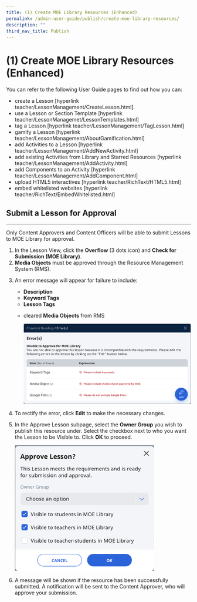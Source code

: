 ```yaml
---
title: (1) Create MOE Library Resources (Enhanced)
permalink: /admin-user-guide/publish/create-moe-library-resources/
description: ""
third_nav_title: Publish
---
```

<h1 id="-1-create-moe-library-resources-enhanced-">(1) Create MOE Library Resources (Enhanced)</h1>
<p>You can refer to the following User Guide pages to find out how you can: </p>
<ul>
<li>create a Lesson [hyperlink teacher/LessonManagement/CreateLesson.html].</li>
<li>use a Lesson or Section Template [hyperlink teacher/LessonManagemet/LessonTemplates.html]</li>
<li>tag a Lesson [hyperlink teacher/LessonManagement/TagLesson.html]</li>
<li>gamify a Lesson [hyperlink teacher/LessonManagement/AboutGamification.html]</li>
<li>add Activities to a Lesson [hyperlink teacher/LessonManagement/AddNewActivity.html]</li>
<li>add existing Activities from Library and Starred Resources [hyperlink teacher/LessonManagement/AddActivity.html]</li>
<li>add Components to an Activity [hyperlink teacher/LessonManagement/AddComponent.html]</li>
<li>upload HTML5 interactives [hyperlink teacher/RichText/HTML5.html]</li>
<li>embed whitelisted websites [hyperlink teacher/RichText/EmbedWhitelisted.html]</li>
</ul>
<h2 id="submit-a-lesson-for-approval">Submit a Lesson for Approval</h2>
<hr>
<p>Only Content Approvers and Content Officers will be able to submit Lessons to MOE Library for approval.</p>
<ol>
<li>In the Lesson View, click the <strong>Overflow</strong> (3 dots icon) and <strong>Check for Submission (MOE Library)</strong>.</li>
<li><strong>Media Objects</strong> must be approved through the Resource Management System (RMS). </li>
<li><p>An error message will appear for failure to include:</p>
<ul>
<li><strong>Description</strong></li>
<li><strong>Keyword Tags</strong></li>
<li><strong>Lesson Tags</strong></li>
<li><p>cleared <strong>Media Objects</strong> from RMS</p>
<p><img src="/images/5Admin/P-MOELibrary.png"></p>
</li>
</ul>
</li>
<li><p>To rectify the error, click <strong>Edit</strong> to make the necessary changes.</p>
</li>
<li><p>In the Approve Lesson subpage, select the <strong>Owner Group</strong> you wish to publish this resource under. Select the checkbox next to who you want the Lesson to be Visible to. Click <strong>OK</strong> to proceed.</p>
<p><img src="/images/5Admin/P-MOELibrary1.png"></p>
</li>
<li><p>A message will be shown if the resource has been successfully submitted. A notification will be sent to the Content Approver, who will approve your submission.</p>
</li>
</ol>
